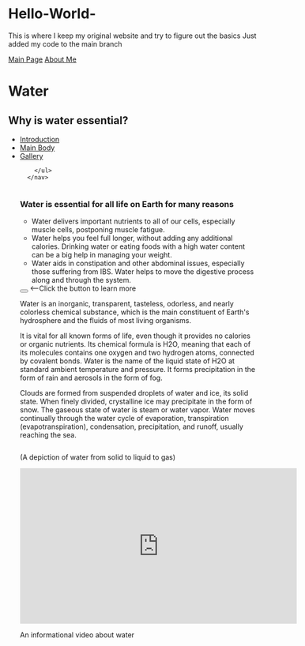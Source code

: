 # Hello-World-
This is where I keep my original website and try to figure out the basics
Just added my code to the main branch

<!doctype html>
<html>

<body>
  <title>Water</title>

  <a href="./helloworld.html">Main Page</a>
  <a href="./aboutme.html">About Me</a>


  <h1>Water</h1>
    <h2>Why is water essential?</h2>
      <nav>
        <ul>
          <li><a href="#introduction">Introduction</a></li>
          <li><a href="#mainbody">Main Body</a></li>
          <li><a href="#gallery">Gallery</a></li>

        </ul>
      </nav>

<img src="https://images.everydayhealth.com/images/healthy-living/the-health-benefits-of-water-722x406.jpg?w=550" alt="">

<div id="introduction">
  <h3>Water is essential for all life on Earth for many reasons</h3>
  <ul>
    <li>Water delivers important nutrients to all of our cells, especially muscle cells, postponing muscle fatigue.</li>
    <li>Water helps you feel full longer, without adding any additional calories. Drinking water or eating foods with a high water content can be a big help in managing your weight.</li>
    <li>Water aids in constipation and other abdominal issues, especially those suffering from IBS. Water helps to move the digestive process along and through the system.</li>
  </ul>
  <a href="https://en.wikipedia.org/wiki/Water" target="_blank"><button type="button" name="button"></button></a>
<!-- Add css to make the button look cooler -->
<span><--Click the button to learn more</span>
</div>

<div id="mainbody">
  <p>Water is an inorganic, transparent, tasteless, odorless, and nearly colorless chemical substance, which is the main constituent of Earth's hydrosphere and the fluids of most living organisms.</p>
  <p>It is vital for all known forms of life, even though it provides no calories or organic nutrients. Its chemical formula is H2O, meaning that each of its molecules contains one oxygen and two hydrogen atoms, connected by covalent bonds. Water is the name of the liquid state of H2O at standard ambient temperature and pressure. It forms precipitation in the form of rain and aerosols in the form of fog.</p>
  <p>Clouds are formed from suspended droplets of water and ice, its solid state. When finely divided, crystalline ice may precipitate in the form of snow. The gaseous state of water is steam or water vapor. Water moves continually through the water cycle of evaporation, transpiration (evapotranspiration), condensation, precipitation, and runoff, usually reaching the sea.</p>
</div>

<div id="gallery">
  <img src="https://upload.wikimedia.org/wikipedia/commons/thumb/a/a3/Ice_water_vapor.jpg/330px-Ice_water_vapor.jpg" alt="">
    <p>(A depiction of water from solid to liquid to gas)</p>
    <iframe width="560" height="315" src="https://www.youtube.com/embed/HVT3Y3_gHGg" frameborder="0" allow="accelerometer; autoplay; encrypted-media; gyroscope; picture-in-picture" allowfullscreen></iframe>
    <p>An informational video about water</p>

</div>

</body>
